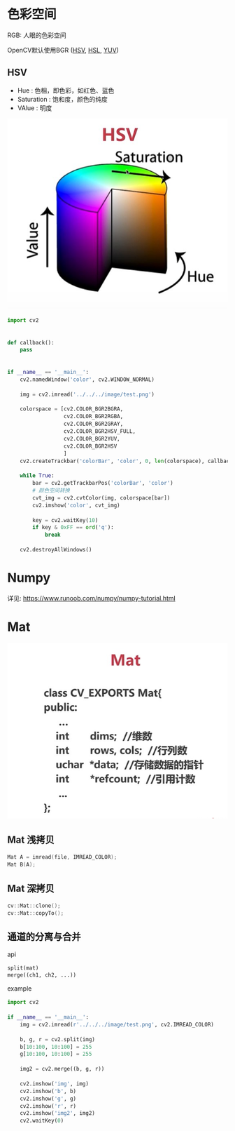# 色彩空间
RGB: 人眼的色彩空间

OpenCV默认使用BGR ([HSV](https://blog.csdn.net/u013066730/article/details/103893273), [HSL](https://baike.baidu.com/item/HSL/1443144?fr=aladdin), [YUV](https://blog.csdn.net/mzpmzk/article/details/81239532))

## HSV
- Hue : 色相，即色彩，如红色、蓝色
- Saturation : 饱和度，颜色的纯度
- VAlue : 明度

![HSV](image/HSV.jpg)


```python
import cv2


def callback():
    pass


if __name__ == '__main__':
    cv2.namedWindow('color', cv2.WINDOW_NORMAL)

    img = cv2.imread('../../../image/test.png')

    colorspace = [cv2.COLOR_BGR2BGRA,
                  cv2.COLOR_BGR2RGBA,
                  cv2.COLOR_BGR2GRAY,
                  cv2.COLOR_BGR2HSV_FULL,
                  cv2.COLOR_BGR2YUV,
                  cv2.COLOR_BGR2HSV
                  ]
    cv2.createTrackbar('colorBar', 'color', 0, len(colorspace), callback)

    while True:
        bar = cv2.getTrackbarPos('colorBar', 'color')
        # 颜色空间转换
        cvt_img = cv2.cvtColor(img, colorspace[bar])
        cv2.imshow('color', cvt_img)

        key = cv2.waitKey(10)
        if key & 0xFF == ord('q'):
            break

    cv2.destroyAllWindows()
```
# Numpy 
详见: <https://www.runoob.com/numpy/numpy-tutorial.html>

# Mat
![Mat](image/Mat.jpg)

## Mat 浅拷贝
```cpp
Mat A = imread(file, IMREAD_COLOR);
Mat B(A);
```

## Mat 深拷贝
```cpp
cv::Mat::clone();
cv::Mat::copyTo();
```
## 通道的分离与合并
api
```python
split(mat)
merge((ch1, ch2, ...))
```
example
```python
import cv2

if __name__ == '__main__':
    img = cv2.imread(r'../../../image/test.png', cv2.IMREAD_COLOR)

    b, g, r = cv2.split(img)
    b[10:100, 10:100] = 255
    g[10:100, 10:100] = 255

    img2 = cv2.merge((b, g, r))

    cv2.imshow('img', img)
    cv2.imshow('b', b)
    cv2.imshow('g', g)
    cv2.imshow('r', r)
    cv2.imshow('img2', img2)
    cv2.waitKey(0)
```
